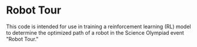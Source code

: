# Robot Tour

This code is intended for use in training a reinforcement learning (RL) model to determine the optimized path of a robot in the Science Olympiad event "Robot Tour."
